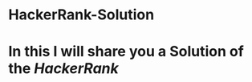 # HackerRank-Solution

<h1>In this I will share you a Solution of the <b><i>HackerRank</i></b></h1>
